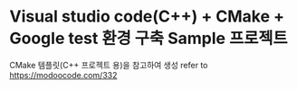 # Visual studio code(C++) + CMake + Google test 환경 구축 Sample 프로젝트

CMake 템플릿(C++ 프로젝트 용)을 참고하여 생성
refer to https://modoocode.com/332

